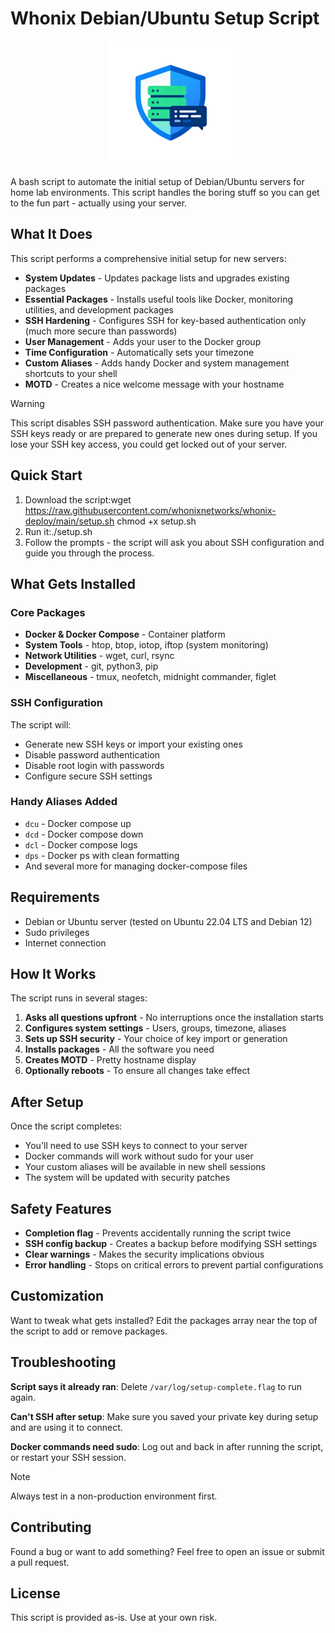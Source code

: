 























# Whonix Debian/Ubuntu Setup Script

<p align="center">
  <img src="/whonix-deploy.png" alt="Backupscripts Logo" width="200"/>
</p>

A bash script to automate the initial setup of Debian/Ubuntu servers for home lab environments. This script handles the boring stuff so you can get to the fun part - actually using your server.

## What It Does

This script performs a comprehensive initial setup for new servers:

- **System Updates** - Updates package lists and upgrades existing packages
- **Essential Packages** - Installs useful tools like Docker, monitoring utilities, and development packages
- **SSH Hardening** - Configures SSH for key-based authentication only (much more secure than passwords)
- **User Management** - Adds your user to the Docker group
- **Time Configuration** - Automatically sets your timezone
- **Custom Aliases** - Adds handy Docker and system management shortcuts to your shell
- **MOTD** - Creates a nice welcome message with your hostname

> [!WARNING]
> This script disables SSH password authentication. Make sure you have your SSH keys ready or are prepared to generate new ones during setup. If you lose your SSH key access, you could get locked out of your server.

## Quick Start

1. Download the script:wget https://raw.githubusercontent.com/whonixnetworks/whonix-deploy/main/setup.sh
chmod +x setup.sh
2. Run it:./setup.sh
3. Follow the prompts - the script will ask you about SSH configuration and guide you through the process.

## What Gets Installed

### Core Packages

- **Docker & Docker Compose** - Container platform
- **System Tools** - htop, btop, iotop, iftop (system monitoring)
- **Network Utilities** - wget, curl, rsync
- **Development** - git, python3, pip
- **Miscellaneous** - tmux, neofetch, midnight commander, figlet

### SSH Configuration

The script will:

- Generate new SSH keys or import your existing ones
- Disable password authentication
- Disable root login with passwords
- Configure secure SSH settings

### Handy Aliases Added

- `dcu` - Docker compose up
- `dcd` - Docker compose down
- `dcl` - Docker compose logs
- `dps` - Docker ps with clean formatting
- And several more for managing docker-compose files

## Requirements

- Debian or Ubuntu server (tested on Ubuntu 22.04 LTS and Debian 12)
- Sudo privileges
- Internet connection

## How It Works

The script runs in several stages:

1. **Asks all questions upfront** - No interruptions once the installation starts
2. **Configures system settings** - Users, groups, timezone, aliases
3. **Sets up SSH security** - Your choice of key import or generation
4. **Installs packages** - All the software you need
5. **Creates MOTD** - Pretty hostname display
6. **Optionally reboots** - To ensure all changes take effect

## After Setup

Once the script completes:

- You'll need to use SSH keys to connect to your server
- Docker commands will work without sudo for your user
- Your custom aliases will be available in new shell sessions
- The system will be updated with security patches

## Safety Features

- **Completion flag** - Prevents accidentally running the script twice
- **SSH config backup** - Creates a backup before modifying SSH settings
- **Clear warnings** - Makes the security implications obvious
- **Error handling** - Stops on critical errors to prevent partial configurations

## Customization

Want to tweak what gets installed? Edit the packages array near the top of the script to add or remove packages.

## Troubleshooting

**Script says it already ran**: Delete `/var/log/setup-complete.flag` to run again.

**Can't SSH after setup**: Make sure you saved your private key during setup and are using it to connect.

**Docker commands need sudo**: Log out and back in after running the script, or restart your SSH session.

> [!NOTE]
> Always test in a non-production environment first.

## Contributing

Found a bug or want to add something? Feel free to open an issue or submit a pull request.

## License

This script is provided as-is. Use at your own risk.























































































































































































